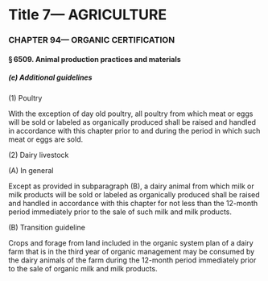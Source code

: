
# Title 7— AGRICULTURE
### CHAPTER 94— ORGANIC CERTIFICATION
#### § 6509. Animal production practices and materials
##### (e) Additional guidelines

(1) Poultry

With the exception of day old poultry, all poultry from which meat or eggs will be sold or labeled as organically produced shall be raised and handled in accordance with this chapter prior to and during the period in which such meat or eggs are sold.

(2) Dairy livestock

(A) In general

Except as provided in subparagraph (B), a dairy animal from which milk or milk products will be sold or labeled as organically produced shall be raised and handled in accordance with this chapter for not less than the 12-month period immediately prior to the sale of such milk and milk products.

(B) Transition guideline

Crops and forage from land included in the organic system plan of a dairy farm that is in the third year of organic management may be consumed by the dairy animals of the farm during the 12-month period immediately prior to the sale of organic milk and milk products.
